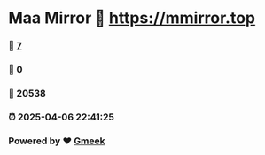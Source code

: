 # Maa Mirror :link: https://mmirror.top 
### :page_facing_up: [7](https://mmirror.top/tag.html) 
### :speech_balloon: 0 
### :hibiscus: 20538 
### :alarm_clock: 2025-04-06 22:41:25 
### Powered by :heart: [Gmeek](https://github.com/Meekdai/Gmeek)
